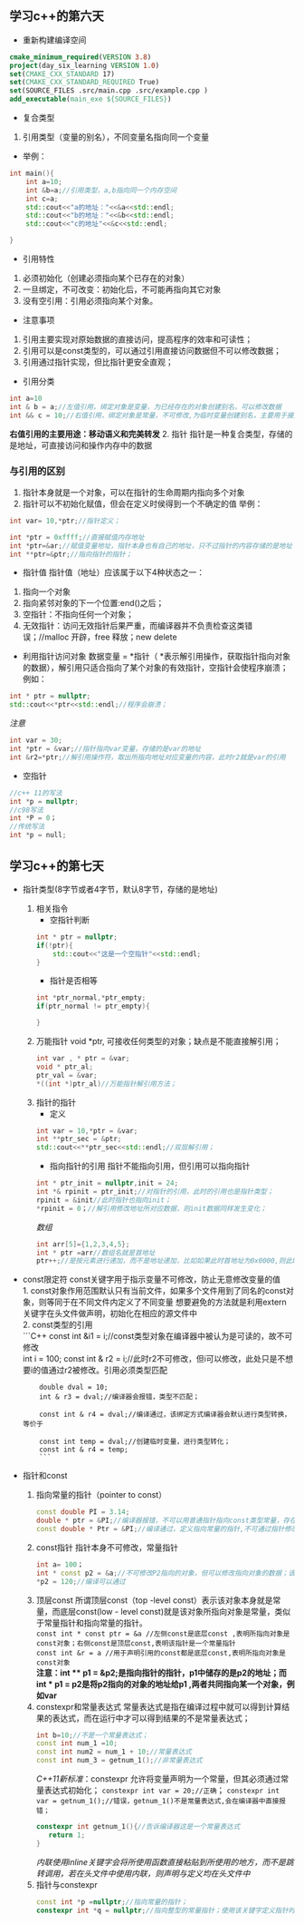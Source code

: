 ## 学习c++的第六天
- 重新构建编译空间
```cmake
cmake_minimum_required(VERSION 3.8)
project(day_six_learning VERSION 1.0)
set(CMAKE_CXX_STANDARD 17)
set(CMAKE_CXX_STANDARD_REQUIRED True)
set(SOURCE_FILES .src/main.cpp .src/example.cpp )
add_executable(main_exe ${SOURCE_FILES})
```
- 复合类型
1. 引用类型（变量的别名），不同变量名指向同一个变量
- 举例：
```c++
int main(){
    int a=10;
    int &b=a;//引用类型，a,b指向同一个内存空间
    int c=a;
    std::cout<<"a的地址："<<&a<<std::endl;
    std::cout<<"b的地址："<<&b<<std::endl;
    std::cout<<"c的地址"<<&c<<std::endl;

}
```
- 引用特性
1. 必须初始化（创建必须指向某个已存在的对象）
2. 一旦绑定，不可改变：初始化后，不可能再指向其它对象
3. 没有空引用：引用必须指向某个对象。
- 注意事项
1. 引用主要实现对原始数据的直接访问，提高程序的效率和可读性；
2. 引用可以是const类型的，可以通过引用直接访问数据但不可以修改数据；
3. 引用通过指针实现，但比指针更安全直观；
- 引用分类
```c++
int a=10
int & b = a;//左值引用，绑定对象是变量，为已经存在的对象创建别名，可以修改数据
int && c = 10;//右值引用，绑定对象是常量，不可修改,为临时变量创建别名，主要用于接受函数返回值，减少开销

```
**右值引用的主要用途：移动语义和完美转发**
2. 指针
指针是一种复合类型，存储的是地址，可直接访问和操作内存中的数据
### 与引用的区别
1. 指针本身就是一个对象，可以在指针的生命周期内指向多个对象
2. 指针可以不初始化赋值，但会在定义时侯得到一个不确定的值
举例：
```c++
int var= 10,*ptr;//指针定义；

int *ptr = 0xffff;//直接赋值内存地址
int *ptr=&ar;//赋值变量地址，指针本身也有自己的地址，只不过指针的内容存储的是地址；
int **ptr=&ptr;//指向指针的指针；
```
- 指针值
指针值（地址）应该属于以下4种状态之一：
1. 指向一个对象
2. 指向紧邻对象的下一个位置:end()之后；
3. 空指针：不指向任何一个对象；
4. 无效指针：访问无效指针后果严重，而编译器并不负责检查这类错误；//malloc 开辟，free 释放；new delete
- 利用指针访问对象
数据变量 = *指针（ *表示解引用操作，获取指针指向对象的数据），解引用只适合指向了某个对象的有效指针，空指针会使程序崩溃；
例如：
```c++
int * ptr = nullptr;
std::cout<<*ptr<<std::endl;//程序会崩溃；
```
*注意*
```c++
int var = 30;
int *ptr = &var;//指针指向var变量，存储的是var的地址
int &r2=*ptr;//解引用操作符，取出所指向地址对应变量的内容，此时r2就是var的引用
```
-  空指针
```c++
//c++ 11的写法
int *p = nullptr;
//c98写法
int *P = 0；
//传统写法
int *p = null;
```
## 学习c++的第七天
  - 指针类型(8字节或者4字节，默认8字节，存储的是地址)
    1. 相关指令
        - 空指针判断
        ```c++
        int * ptr = nullptr;
        if(!ptr){
            std::cout<<"这是一个空指针"<<std::endl;
        }
        ```
        - 指针是否相等
        ```c++
        int *ptr_normal,*ptr_empty;
        if(ptr_normal != ptr_empty){

        }
        ```
    2. 万能指针
        void *ptr, 可接收任何类型的对象；缺点是不能直接解引用；
        ```C++
        int var , * ptr = &var;
        void * ptr_al;
        ptr_val = &var;
        *((int *)ptr_al)//万能指针解引用方法；
        ```
    3. 指针的指针
        - 定义
        ```C++
        int var = 10,*ptr = &var;
        int **ptr_sec = &ptr;
        std::cout<<**ptr_sec<<std::endl;//双层解引用；
        ```
        - 指向指针的引用
        指针不能指向引用，但引用可以指向指针
        ```c++
        int * ptr_init = nullptr,init = 24;
        int *& rpinit = ptr_init;//对指针的引用，此时的引用也是指针类型；
        rpinit = &init//此时指针也指向init；
        *rpinit = 0；//解引用修改地址所对应数据，则init数据同样发生变化；
        ```
        *数组*
        ```c++
        int arr[5]={1,2,3,4,5};
        int * ptr =arr//数组名就是首地址
        ptr++;//是按元素进行递加，而不是地址递加，比如如果此时首地址为0x0000,则此时ptr=0x0004;
          ```
  - const限定符
      const关键字用于指示变量不可修改，防止无意修改变量的值  
        1. const对象作用范围默认只有当前文件，如果多个文件用到了同名的const对象，则等同于在不同文件内定义了不同变量
            想要避免的方法就是利用extern 关键字在头文件做声明，初始化在相应的源文件中  
        2. const类型的引用  
        ```C++
            const int &i1 = i;//const类型对象在编译器中被认为是可读的，故不可修改   
            int i = 100;
            const int & r2 = i;//此时r2不可修改，但i可以修改，此处只是不想要i的值通过r2被修改。引用必须类型匹配

            double dval = 10;
            int & r3 = dval;//编译器会报错，类型不匹配；

            const int & r4 = dval;//编译通过，该绑定方式编译器会默认进行类型转换，等价于

            const int temp = dval;//创建临时变量，进行类型转化；
            const int & r4 = temp;
            ```
  - 指针和const
      1. 指向常量的指针（pointer to const）
          ```C++
          const double PI = 3.14;
          double * ptr = &PI;//编译器报错，不可以用普通指针指向const类型常量，存在修改风险；
          const double * Ptr = &PI;//编译通过，定义指向常量的指针,不可通过指针修改PI的值，但可以改变ptr指向的对象；可不初始化
          ```
      2. const指针
         指针本身不可修改，常量指针
         ```C++
         int a= 100；
         int * const p2 = &a;//不可修改P2指向的对象，但可以修改指向对象的数据；该常量指针必须初始化，即指向对象。
         *p2 = 120;//编译可以通过
         ```
      3. 顶层const
         所谓顶层const（top -level const）表示该对象本身就是常量，而底层const(low - level const)就是该对象所指向对象是常量，类似于常量指针和指向常量的指针。  
         `const int * const ptr = &a //左侧const是底层const ,表明所指向对象是const对象；右侧const是顶层const,表明该指针是一个常量指针`  
         `const int &r = a //用于声明引用的const都是底层const,表明所指向对象是const对象`  
         **注意：int ** p1 = &p2;是指向指针的指针，p1中储存的是p2的地址；而int * p1 = p2是将p2指向的对象的地址给p1 ,两者共同指向某一个对象，例如var**
      4. constexpr和常量表达式
         常量表达式是指在编译过程中就可以得到计算结果的表达式，而在运行中才可以得到结果的不是常量表达式；
         ```C++
         int b=10;//不是一个常量表达式；
         const int num_1 =10;
         const int num2 = num_1 + 10;//常量表达式
         const int num_3 = getnum_1();//非常量表达式
         ```
         *C++11新标准*：constexpr 允许将变量声明为一个常量，但其必须通过常量表达式初始化；
         `constexpr int var = 20;//正确`；
         `constexpr int var = getnum_1();//错误，getnum_1()不是常量表达式,会在编译器中直接报错；`
         ```c++
         constexpr int getnum_1(){//告诉编译器这是一个常量表达式
            return 1;
         }
         ```
         *内联使用inline关键字会将所使用函数直接粘贴到所使用的地方，而不是跳转调用，若在头文件中使用内联，则声明与定义均在头文件中*
      5. 指针与constexpr
         ```C++
         const int *p =nullptr;//指向常量的指针；
         constexpr int *q = nullptr;//指向整型的常量指针；使用该关键字定义指针时，指针必须为空或者指向一个具有固定地址的对象，而函数体中定义的变量一般不会存在与固定地址中，而一般只有全局变量或者常量才有固定地址；
         ```


         





        

    
    
 


    
    

















        

